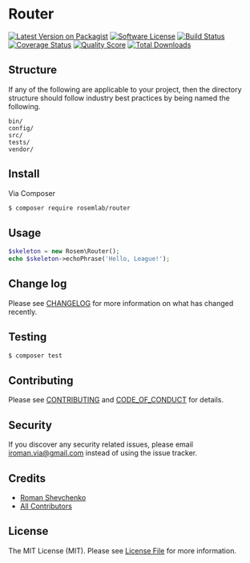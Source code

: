 # Router

[![Latest Version on Packagist][ico-version]][link-packagist]
[![Software License][ico-license]](LICENSE.md)
[![Build Status][ico-travis]][link-travis]
[![Coverage Status][ico-scrutinizer]][link-scrutinizer]
[![Quality Score][ico-code-quality]][link-code-quality]
[![Total Downloads][ico-downloads]][link-downloads]

## Structure

If any of the following are applicable to your project, then the directory structure should follow industry best practices by being named the following.

```
bin/        
config/
src/
tests/
vendor/
```


## Install

Via Composer

``` bash
$ composer require rosemlab/router
```

## Usage

``` php
$skeleton = new Rosem\Router();
echo $skeleton->echoPhrase('Hello, League!');
```

## Change log

Please see [CHANGELOG](CHANGELOG.md) for more information on what has changed recently.

## Testing

``` bash
$ composer test
```

## Contributing

Please see [CONTRIBUTING](CONTRIBUTING.md) and [CODE_OF_CONDUCT](CODE_OF_CONDUCT.md) for details.

## Security

If you discover any security related issues, please email iroman.via@gmail.com instead of using the issue tracker.

## Credits

- [Roman Shevchenko][link-author]
- [All Contributors][link-contributors]

## License

The MIT License (MIT). Please see [License File](LICENSE.md) for more information.

[ico-version]: https://img.shields.io/packagist/v/rosemlab/router.svg?style=flat-square
[ico-license]: https://img.shields.io/badge/license-MIT-brightgreen.svg?style=flat-square
[ico-travis]: https://img.shields.io/travis/rosemlab/router/master.svg?style=flat-square
[ico-scrutinizer]: https://img.shields.io/scrutinizer/coverage/g/rosemlab/router.svg?style=flat-square
[ico-code-quality]: https://img.shields.io/scrutinizer/g/rosemlab/router.svg?style=flat-square
[ico-downloads]: https://img.shields.io/packagist/dt/rosemlab/router.svg?style=flat-square

[link-packagist]: https://packagist.org/packages/rosemlab/router
[link-travis]: https://travis-ci.org/rosemlab/router
[link-scrutinizer]: https://scrutinizer-ci.com/g/rosemlab/router/code-structure
[link-code-quality]: https://scrutinizer-ci.com/g/rosemlab/router
[link-downloads]: https://packagist.org/packages/rosemlab/router
[link-author]: https://github.com/ma1oy
[link-contributors]: ../../contributors

